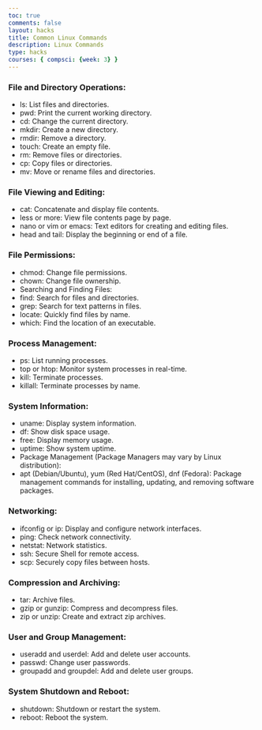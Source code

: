 ```yaml
---
toc: true
comments: false
layout: hacks
title: Common Linux Commands
description: Linux Commands 
type: hacks
courses: { compsci: {week: 3} }
---
```

### File and Directory Operations:
- ls: List files and directories.
- pwd: Print the current working directory.
- cd: Change the current directory.
- mkdir: Create a new directory.
- rmdir: Remove a directory.
- touch: Create an empty file.
- rm: Remove files or directories.
- cp: Copy files or directories.
- mv: Move or rename files and directories.
### File Viewing and Editing:
- cat: Concatenate and display file contents.
- less or more: View file contents page by page.
- nano or vim or emacs: Text editors for creating and editing files.
- head and tail: Display the beginning or end of a file.
### File Permissions:
- chmod: Change file permissions.
- chown: Change file ownership.
- Searching and Finding Files:
- find: Search for files and directories.
- grep: Search for text patterns in files.
- locate: Quickly find files by name.
- which: Find the location of an executable.
### Process Management:
- ps: List running processes.
- top or htop: Monitor system processes in real-time.
- kill: Terminate processes.
- killall: Terminate processes by name.
### System Information:
- uname: Display system information.
- df: Show disk space usage.
- free: Display memory usage.
- uptime: Show system uptime.
- Package Management (Package Managers may vary by Linux distribution):
- apt (Debian/Ubuntu), yum (Red Hat/CentOS), dnf (Fedora): Package management commands for installing, updating, and removing software packages.
### Networking:
- ifconfig or ip: Display and configure network interfaces.
- ping: Check network connectivity.
- netstat: Network statistics.
- ssh: Secure Shell for remote access.
- scp: Securely copy files between hosts.
### Compression and Archiving:
- tar: Archive files.
- gzip or gunzip: Compress and decompress files.
- zip or unzip: Create and extract zip archives.
### User and Group Management:
- useradd and userdel: Add and delete user accounts.
- passwd: Change user passwords.
- groupadd and groupdel: Add and delete user groups.
### System Shutdown and Reboot:
- shutdown: Shutdown or restart the system.
- reboot: Reboot the system.